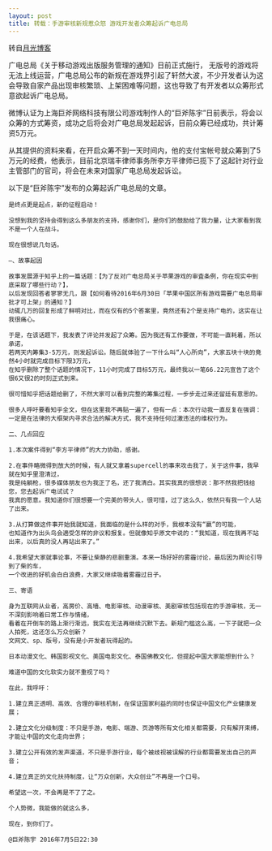 ```yaml
---
layout: post
title: 转载：手游审核新规惹众怒 游戏开发者众筹起诉广电总局
---
```


转自[月光博客](http://www.williamlong.info/archives/4660.html)

广电总局《关于移动游戏出版服务管理的通知》日前正式施行， 无版号的游戏将无法上线运营，广电总局公布的新规在游戏界引起了轩然大波，不少开发者认为这会导致自家产品出现审核繁琐、上架困难等问题，这也导致了有开发者以众筹形式意欲起诉广电总局。

微博认证为上海巨斧网络科技有限公司游戏制作人的“巨斧陈宇”日前表示，将会以众筹的方式筹资，成功之后将会对广电总局发起起诉，目前众筹已经成功，共计筹资5万元。

从其提供的资料来看，在开启众筹不到一天时间内，他的支付宝帐号就众筹到了5万元的经费，他表示，目前北京瑞丰律师事务所李方平律师已揽下了这起针对行业主管部门的官司，将会在未来对国家广电总局发起诉讼。

以下是“巨斧陈宇”发布的众筹起诉广电总局的文章。

<!--more-->

	是终点更是起点，新的征程启动！

	没想到我的坚持会得到这么多朋友的支持，感谢你们，是你们的鼓励给了我力量，让大家看到我不是一个人在战斗。

	现在很想说几句话。

	—、故事起因

	故事发展源于知乎上的一篇话题：【为了反对广电总局关于苹果游戏的审査条例，你在现实中到底采取了哪些行动？】，
	以后发现回答者寥寥无几，跟【如何看待2016年6月30日「苹果中国区所有游戏需要广电总局审批才可上架」的通知？】
	动辄几万的回复形成了鲜明对比，而在仅有的5个答案里，竟然还有2个是支持广电的，这实在让我很痛心。

	于是，在该话题下，我发表了评论并发起了众筹。因为我还有工作要做，不可能一直耗着，所以承诺，
	若两天内筹集3-5万元，则发起诉讼。随后就体验了一下什么叫“人心所向”，大家五块十块的竟然4小时就完成目标下限3万元，
	在知乎删除了整个话题的情况下，11小时完成了目标5万元，最终我以一笔66.22元宣告了这个很6又很2的时刻正式到来。

	很可惜知乎把话题给删了，不然大家可以看到完整的筹集过程，一步步走过来还留廷有意思的。

	很多人呼吁要看知乎全文，但在这里我不再贴一遍了，但有一点：本次行动我一直反复在强调：
	一定是在法律的大框架内寻求合法的解决方式，我不支持任何过激违法的维权行为。

	二、几点回应

	1.本次案件得到“李方平律师”的大力协助，感谢。

	2.在事件略微得到放大的时候，有人就又拿着supercell的事来攻击我了，关于这件事，我早就在知乎里澄清过，
	我是纯躺枪，很多媒体朋友也为我正了名，还了我清白。其实我真的很想说：那不然我把钱给您，您去起诉广电试试？
	我真的愿意。我知道你们很想要一个完美的带头人，很可惜，过了这么久，依然只有我一个人站了出来。

	3.从打算做这件事开始我就知道，我面临的是什么样的对手，我根本没有“嬴”的可能，
	也知道作为出头鸟会適受怎样的非议和报复。但就像知乎原文中说的：“我知道，现在我再不站出来，以后真的没人再站出来了。”

	4.我希望大家就事论事，不要让柴静的悲剧重演。本来一场好好的雾霾讨论，最后因为舆论引导到了柴的车，
	一个改进的好机会白白浪费，大家又继续吸着雾霾过日子。

	三、寄语

	身为互联网从业者，高房价、高墙、电影审核、动漫审核、美剧审核包括现在的手游审核，无一不深刻影响着曰常工作与情绪，
	看着在开倒车的路上渐行渐远，我实在无法再继续沉默下去。新规门槛这么高，一下子就把一众人拍死，这还怎么万众创新？
	文网文、sp、版号，没有是小开发者玩得起的。

	日本动漫文化、韩国影视文化、美国电影文化、泰国佛教文化，但提起中国大家能想到什么？

	难道中国的文化软实力就不重视了吗？

	在此，我呼吁：

	1.建立真正透明、高效、合理的审核机制，在保证国家利益的同时也保证中国文化产业健康发展；

	2.建立文化分级制度：不只是手游，电影、端游、页游等所有文化相关都需要，只有解开束缚，才能让中国的文化走向世界；

	3.建立公开有效的发声渠道，不只是手游行业，每个被歧视被误解的行业都需要发出自己的声音；

	4.建立真正的文化扶持制度，让“万众创新，大众创业”不再是一个口号。

	希望这一次，不会再是不了了之。

	个人势微，我能做的就这么多，

	现在，到你们了。

	@巨斧陈宇 2016年7月5日22:30
